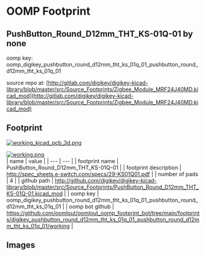 # OOMP Footprint  
## PushButton_Round_D12mm_THT_KS-01Q-01  by none  
  
oomp key: oomp_digikey_pushbutton_round_d12mm_tht_ks_01q_01_pushbutton_round_d12mm_tht_ks_01q_01  
  
source repo at: [http://gitlab.com/digikey/digikey-kicad-library/blob/master/src/Source_Footprints/Zigbee_Module_MRF24J40MD.kicad_mod](http://gitlab.com/digikey/digikey-kicad-library/blob/master/src/Source_Footprints/Zigbee_Module_MRF24J40MD.kicad_mod)  
## Footprint  
  
[![working_kicad_pcb_3d.png](working_kicad_pcb_3d_600.png)](working_kicad_pcb_3d.png)  
  
[![working.png](working_600.png)](working.png)  
| name | value | 
| --- | --- | 
| footprint name | PushButton_Round_D12mm_THT_KS-01Q-01 | 
| footprint description | http://spec_sheets.e-switch.com/specs/29-KS01Q01.pdf | 
| number of pads | 4 | 
| github path | http://github.com/digikey/digikey-kicad-library/blob/master/src/Source_Footprints/PushButton_Round_D12mm_THT_KS-01Q-01.kicad_mod | 
| oomp key | oomp_digikey_pushbutton_round_d12mm_tht_ks_01q_01_pushbutton_round_d12mm_tht_ks_01q_01 | 
| oomp bot github | https://github.com/oomlout/oomlout_oomp_footprint_bot/tree/main/footprints/digikey_pushbutton_round_d12mm_tht_ks_01q_01_pushbutton_round_d12mm_tht_ks_01q_01/working | 
## Images  
